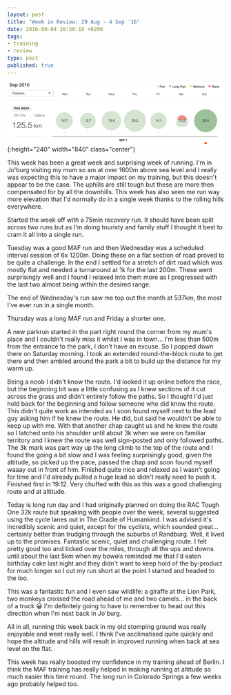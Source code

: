 ```yaml
---
layout: post
title: "Week in Review: 29 Aug - 4 Sep '16"
date: 2016-09-04 10:50:19 +0200
tags:
- training
- review
type: post
published: true
---
```


![Week in Review: 29 Aug - 4 Sep '16](/assets/week-in-review-29Aug-4Sep16.png){:height="240" width="840" class="center"}

This week has been a great week and surprising week of running. I'm in Jo'burg visiting my mum so am at over 1600m above sea level and I really was expecting this to have a major impact on my training, but this doesn't appear to be the case.  The uphills are still tough but these are more then compensated for by all the downhills.  This week has also seen me run way more elevation that I'd normally do in a single week thanks to the rolling hills everywhere.

Started the week off with a 75min recovery run. It should have been split across two runs but as I'm doing touristy and family stuff I thought it best to cram it all into a single run.

Tuesday was a good MAF run and then Wednesday was a scheduled interval session of 6x 1200m. Doing these on a flat section of road proved to be quite a challenge. In the end I settled for a stretch of dirt road which was mostly flat and needed a turnaround at 1k for the last 200m. These went surprisingly well and I found I relaxed into them more as I progressed with the last two almost being within the desired range.

The end of Wednesday's run saw me top out the month at 537km, the most I've ever run in a single month.

Thursday was a long MAF run and Friday a shorter one.

A new parkrun started in the part right round the corner from my mum's place and I couldn't really miss it whilst I was in town... I'm less than 500m from the entrance to the park, I don't have an excuse.  So I popped down there on Saturday morning. I took an extended round-the-block route to get there and then ambled around the park a bit to build up the distance for my warm up.

Being a noob I didn't know the route. I'd looked it up online before the race, but the beginning bit was a little confusing as I knew sections of it cut across the grass and didn't entirely follow the paths. So I thought I'd just hold back for the beginning and follow someone who did know the route. This didn't quite work as intended as I soon found myself next to the lead guy asking him if he knew the route.  He did, but said he wouldn't be able to keep up with me. With that another chap caught us and he knew the route so I latched onto his shoulder until about 3k when we were on familiar territory and I knew the route was well sign-posted and only followed paths. The 3k mark was part way up the long climb to the top of the route and I found the going a bit slow and I was feeling surprisingly good, given the altitude, so picked up the pace, passed the chap and soon found myself waaay out in front of him.  Finished quite nice and relaxed as I wasn't going for time and I'd already pulled a huge lead so didn't really need to push it. Finished first in 19:12. Very chuffed with this as this was a good challenging route and at altitude.

Today is long run day and I had originally planned on doing the RAC Tough One 32k route but speaking with people over the week, several suggested using the cycle lanes out in The Cradle of Humankind. I was advised it's incredibly scenic and quiet, except for the cyclists, which sounded great... certainly better than trudging through the suburbs of Randburg. Well, it lived up to the promises. Fantastic scenic, quiet and challenging route. I felt pretty good too and ticked over the miles, through all the ups and downs until about the last 5km when my bowels reminded me that I'd eaten birthday cake last night and they didn't want to keep hold of the by-product for much longer so I cut my run short at the point I started and headed to the loo.

This was a fantastic fun and I even saw wildlife: a giraffe at the Lion Park, two monkeys crossed the road ahead of me and two camels... in the back of a truck :grinning: I'm definitely going to have to remember to head out this direction when I'm next back in Jo'burg.

All in all, running this week back in my old stomping ground was really enjoyable and went really well. I think I've acclimatised quite quickly and hope the altitude and hills will result in improved running when back at sea level on the flat.

This week has really boosted my confidence in my training ahead of Berlin. I think the MAF training has really helped in making running at altitude so much easier this time round. The long run in Colorado Springs a few weeks ago probably helped too.
